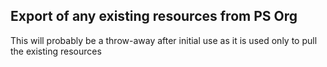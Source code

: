 ## Export of any existing resources from PS Org
This will probably be a throw-away after initial use as it is used only to pull the existing resources